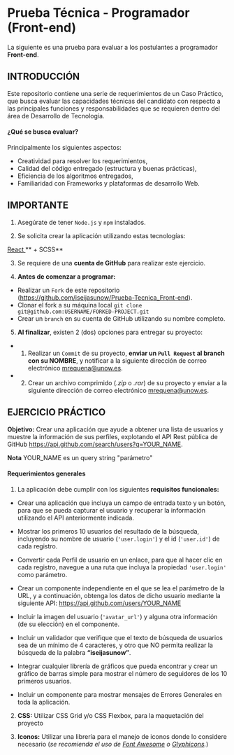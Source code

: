 # Prueba Técnica - Programador (Front-end)

La siguiente es una prueba para evaluar a los postulantes a programador **Front-end**.

## INTRODUCCIÓN

Este repositorio contiene una serie de requerimientos de un Caso Práctico, que busca evaluar las capacidades técnicas del candidato con respecto a las principales funciones y responsabilidades que se requieren dentro del área de Desarrollo de Tecnología.

#### ¿Qué se busca evaluar?

Principalmente los siguientes aspectos:

- Creatividad para resolver los requerimientos,
- Calidad del código entregado (estructura y buenas prácticas),
- Eficiencia de los algoritmos entregados,
- Familiaridad con Frameworks y plataformas de desarrollo Web.

## IMPORTANTE

1. Asegúrate de tener `Node.js` y `npm` instalados.

2. Se solicita crear la aplicación utilizando estas tecnologías:

[React ](https://es.reactjs.org/)** + SCSS**

3. Se requiere de una **cuenta de GitHub** para realizar este ejercicio.

4. **Antes de comenzar a programar:**

- Realizar un `Fork` de este repositorio (https://github.com/iseijasunow/Prueba-Tecnica_Front-end).
- Clonar el fork a su máquina local `git clone git@github.com:USERNAME/FORKED-PROJECT.git`
- Crear un `branch` en su cuenta de GitHub utilizando su nombre completo.

5.  **Al finalizar**, existen 2 (dos) opciones para entregar su proyecto:

- 1. Realizar un `Commit` de su proyecto, **enviar un `Pull Request` al branch con su NOMBRE**, y notificar a la siguiente dirección de correo electrónico [mrequena@unow.es](mailto:mrequena@unow.es).

- 2. Crear un archivo comprimido (_.zip_ o _.rar_) de su proyecto y enviar a la siguiente dirección de correo electrónico [mrequena@unow.es](mailto:mrequena@unow.es).

## EJERCICIO PRÁCTICO

**Objetivo:** Crear una aplicación que ayude a obtener una lista de usuarios y muestre la información de sus perfiles, explotando el API Rest pública de GitHub https://api.github.com/search/users?q=YOUR_NAME.

**Nota** YOUR_NAME es un query string "parámetro"

#### Requerimientos generales

1. La aplicación debe cumplir con los siguientes **requisitos funcionales:**

- Crear una aplicación que incluya un campo de entrada texto y un botón, para que se pueda capturar el usuario y recuperar la información utilizando el API anteriormente indicada.

- Mostrar los primeros 10 usuarios del resultado de la búsqueda, incluyendo su nombre de usuario (`'user.login'`) y el id (`'user.id'`) de cada registro.

- Convertir cada Perfil de usuario en un enlace, para que al hacer clic en cada registro, navegue a una ruta que incluya la propiedad `'user.login'` como parámetro.

- Crear un componente independiente en el que se lea el parámetro de la URL, y a continuación, obtenga los datos de dicho usuario mediante la siguiente API: https://api.github.com/users/YOUR_NAME

- Incluir la imagen del usuario (`'avatar_url'`) y alguna otra información (de su elección) en el componente.

- Incluir un validador que verifique que el texto de búsqueda de usuarios sea de un mínimo de 4 caracteres, y otro que NO permita realizar la búsqueda de la palabra **“iseijasunow”**.

- Integrar cualquier librería de gráficos que pueda encontrar y crear un gráfico de barras simple para mostrar el número de seguidores de los 10 primeros usuarios.

- Incluir un componente para mostrar mensajes de Errores Generales en toda la aplicación.

2.  **CSS:** Utilizar CSS Grid y/o CSS Flexbox, para la maquetación del proyecto

3.  **Iconos:** Utilizar una librería para el manejo de iconos donde lo considere necesario (_se recomienda el uso de [Font Awesome](http://fontawesome.io/) o [Glyphicons](http://glyphicons.com/)._)
